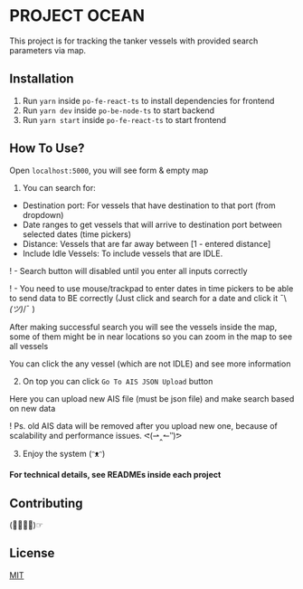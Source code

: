 # PROJECT OCEAN

This project is for tracking the tanker vessels with provided search parameters via map.

## Installation

1. Run `yarn` inside `po-fe-react-ts` to install dependencies for frontend
2. Run `yarn dev` inside `po-be-node-ts` to start backend
3. Run `yarn start` inside `po-fe-react-ts` to start frontend

## How To Use?
Open `localhost:5000`, you will see form & empty map

1. You can search for:
- Destination port: For vessels that have destination to that port (from dropdown)
- Date ranges to get vessels that will arrive to destination port between selected dates (time pickers)
- Distance: Vessels that are far away between [1 - entered distance]
- Include Idle Vessels: To include vessels that are IDLE.

! - Search button will disabled until you enter all inputs correctly

! - You need to use mouse/trackpad to enter dates in time pickers to be able to send data to BE correctly (Just click and search for a date and click it ¯\\_(ツ)_/¯  )

After making successful search you will see the vessels inside the map, some of them might be in near locations so you can zoom in the map to see all vessels

You can click the any vessel (which are not IDLE) and see more information

2. On top you can click `Go To AIS JSON Upload` button

Here you can upload new AIS file (must be json file) and make search based on new data

! Ps. old AIS data will be removed after you upload new one, because of scalability and performance issues. ᕙ(⇀‸↼‶)ᕗ

3. Enjoy the system (ᵔᴥᵔ)

#### For technical details, see READMEs inside each project

## Contributing
(☞ﾟ∀ﾟ)☞

## License
[MIT](https://choosealicense.com/licenses/mit/)